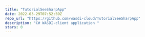 ```yaml
---
title: "TutorialSeeSharpApp"
date: 2022-03-29T07:52:59Z
repo_url: "https://github.com/wasdi-cloud/TutorialSeeSharpApp"
description: "C# WASDI-client application "
stars: 0
---
```

